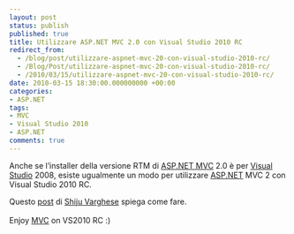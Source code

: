 ```yaml
---
layout: post
status: publish
published: true
title: Utilizzare ASP.NET MVC 2.0 con Visual Studio 2010 RC
redirect_from: 
  - /blog/post/utilizzare-aspnet-mvc-20-con-visual-studio-2010-rc/
  - /Blog/Post/utilizzare-aspnet-mvc-20-con-visual-studio-2010-rc/
  - /2010/03/15/utilizzare-aspnet-mvc-20-con-visual-studio-2010-rc/
date: 2010-03-15 18:30:00.000000000 +00:00
categories:
- ASP.NET
tags:
- MVC
- Visual Studio 2010
- ASP.NET
comments: true
---
```

<p>Anche se l’installer della versione RTM di <a title="ASP.NET" href="http://imperugo.tostring.it/categories/archive/ASP.NET" target="_blank"></a><a title="ASP.NET MVC" href="http://imperugo.tostring.it/Categories/Archive/MVC" target="_blank">ASP.NET MVC</a> 2.0</a> è per <a title="Search Visual Studio" href="http://imperugo.tostring.it/blog/search?q=Visual+Studio&amp;searchButton=Go" target="_blank">Visual Studio</a> 2008, esiste ugualmente un modo per utilizzare <a title="ASP.NET" href="http://imperugo.tostring.it/categories/archive/ASP.NET" target="_blank">ASP.NET</a> MVC 2 con Visual Studio 2010 RC.</p>  <p>Questo <a title="Installing ASP.NET MVC 2 RTM on Visual Studio 2010 RC" href="http://weblogs.asp.net/shijuvarghese/archive/2010/03/12/installing-asp-net-mvc-2-rtm-on-visual-studio-2010-rc.aspx" rel="nofollow" target="_blank">post</a> di <a title="Shiju Varghese&#39;s Blog" href="http://weblogs.asp.net/shijuvarghese/default.aspx" rel="nofollow" target="_blank">Shiju Varghese</a> spiega come fare.     <br />    <br />Enjoy <a title="Category: MVC" href="http://tostring.it/Categories/Archive/MVC" target="_blank">MVC</a> on VS2010 RC :)</p>
